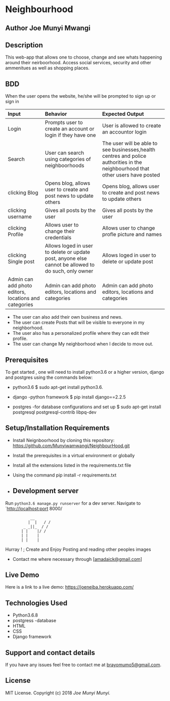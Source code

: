 # Neighbourhood

## Author Joe Munyi Mwangi

## Description

This web-app that allows one to choose, change and see whats happening around their neirboorhood. Access social services, security and other ammenitues as well as shopping places.

## BDD

When the user opens the website, he/she will be prompted to sign up or sign in

| Input   |  Behavior | Expected Output|
|:--------|:---------|:--------------|
|Login| Prompts user to create an account or login if they have one| User is allowed to create an accountor login|
|Search| User can search using categories of neighboorhoods| The user will be able to see businesses,health centres and police authorities in the neighbourhood that other users have posted|
|clicking Blog | Opens blog, allows user to create and post news to update others |Opens blog, allows user to create and post news to update others|
|clicking username | Gives all posts by the user |Gives all posts by the user|
|clicking Profile | Allows user to change their credentials | Allows user to change profle picture and names |
|clicking Single post | Allows loged in user to delete or update post, anyone else cannot be allowed to do such, only owner | Allows loged in user to delete or update post |
|Admin can add photo editors, locations and categories|Admin can add photo editors, locations and categories|Admin can add photo editors, locations and categories|

* The user can also add their own business and news.
* The user can create Posts that will be visible to everyone in my neighborhood.
* The user also has a personalized profile where they can edit their profile.
* The user can change My neighborhood when I decide to move out.

## Prerequisites

To get started , one will need to install python3.6 or a higher version, django and postgres using the commands below:

* python3.6
$ sudo apt-get install python3.6.

* django -python framework
$ pip install django==2.2.5

* postgres -for database configurations and set up
$ sudo apt-get install postgresql postgresql-contrib libpq-dev

## Setup/Installation Requirements

* Install Neignboorhood by cloning this repository: <https://github.com/Munyiwamwangi/NeighbourHood.git>
* Install the prerequisites in a virtual environment or globally
* Install all the extensions listed in the requirements.txt file
* Using the command pip install -r requirements.txt

* ## Development server

Run `python3.6 manage.py runserver` for a dev server. Navigate to `<http://localhost:port> 8000/

               __
              |  |   / /
            _ _||_  / /
           | |    |/ /
           | |    |
           | |    |
Hurray ! ; Create and Enjoy Posting and reading other peoples images

* Contact me where necessary through [amadaick@gmail.com]

## Live Demo

Here is a link to a live demo: <https://joeneiba.herokuapp.com/>

## Technologies Used

* Python3.6.8
* postgress -database
* HTML
* CSS
* Django framework

## Support and contact details

If you have any issues feel free to contact me at brayomumo5@gmail.com.

## License

MIT License. Copyright (c) 2018 _Joe Munyi Munyi._
